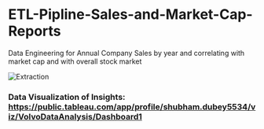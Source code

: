 # ETL-Pipline-Sales-and-Market-Cap-Reports
Data Engineering for Annual Company Sales by year and correlating with market cap and with overall stock market


![Extraction](https://user-images.githubusercontent.com/30629037/126855058-f35a11c6-4093-40d1-9548-aa92df682caf.jpg)



### Data Visualization of Insights: https://public.tableau.com/app/profile/shubham.dubey5534/viz/VolvoDataAnalysis/Dashboard1
